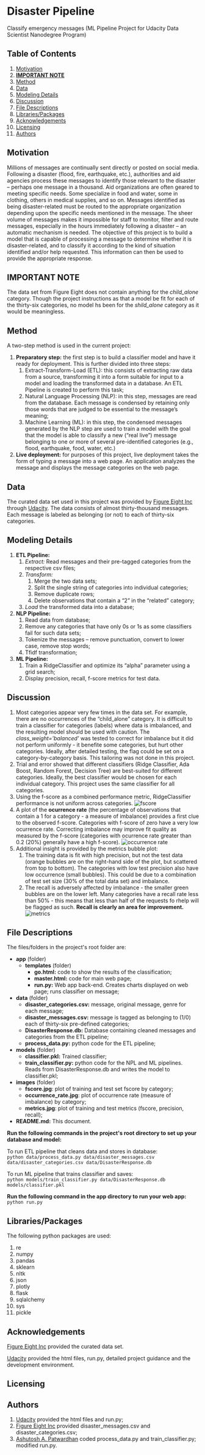 # Disaster Pipeline #
Classify emergency messages (ML Pipeline Project for Udacity Data Scientist Nanodegree Program)


## Table of Contents ##
1.	[Motivation](#motivation)
2.  [**IMPORTANT NOTE**](#IMPORTANT_NOTE)
3.	[Method](#method)
4.	[Data](#data)
5.	[Modeling Details](#modeling_details)
6.	[Discussion](#discussion)
7.	[File Descriptions](#file_descriptions)
8.	[Libraries/Packages](#libraries_packages)
9.	[Acknowledgements](#acknowledgements)
10.  [Licensing](#licensing)
11.  [Authors](#authors)


## Motivation<a name="motivation"></a> ##
Millions of messages are continually sent directly or posted on social media. Following a disaster (flood, fire, earthquake, etc.), authorities and aid agencies process these messages to identify those relevant to the disaster – perhaps one message in a thousand.
Aid organizations are often geared to meeting specific needs. Some specialize in food and water, some in clothing, others in medical supplies, and so on. Messages identified as being disaster-related must be routed to the appropriate organization depending upon the specific needs mentioned in the message.
The sheer volume of messages makes it impossible for staff to monitor, filter and route messages, especially in the hours immediately following a disaster – an automatic mechanism is needed. The objective of this project is to build a model that is capable of processing a message to determine whether it is disaster-related, and to classify it according to the kind of situation identified and/or help requested. This information can then be used to provide the appropriate response.


## **IMPORTANT NOTE**<a name="IMPORTANT_NOTE"></a> ##
The data set from Figure Eight does not contain anything for the *child_alone* category. Though the project instructions as that a model be fit for each of the thirty-six categories, no model hs been for the *shild_alone* category as it would be meaningless.


## Method<a name="method"></a> ##
A two-step method is used in the current project:
1. **Preparatory step:** the first step is to build a classifier model and have it ready for deployment. This is further divided into three steps:
    1. Extract-Transform-Load (ETL): this consists of extracting raw data from a source, transforming it into a form suitable for input to a model and loading the transformed data in a database. An ETL Pipeline is created to perform this task;
    2. Natural Language Processing (NLP): in this step, messages are read from the database. Each message is condensed by retaining only those words that are judged to be essential to the message’s meaning;
    3.	Machine Learning (ML): in this step, the condensed messages generated by the NLP step are used to train a model with the goal that the model is able to classify a new (“real live”) message belonging to one or more of several pre-identified categories (e.g., flood, earthquake, food, water, etc.)
2.	**Live deployment:** for purposes of this project, live deployment takes the form of typing a message into a web page. An application analyzes the message and displays the message categories on the web page.


## Data<a name="data"></a> ##
The curated data set used in this project was provided by [Figure Eight Inc](https://www.figure-eight.com) through [Udacity](http://www.udacity.com). The data consists of almost thirty-thousand messages. Each message is labeled as belonging (or not) to each of thirty-six categories.


## Modeling Details<a name="modeling_details"></a> ##
1.	**ETL Pipeline:**
    1.	*Extract:* Read messages and their pre-tagged categories from the respective csv files;
    2.	*Transform:*
        1.	Merge the two data sets;
        2.	Split the single string of categories into individual categories;
        3.	Remove duplicate rows;
        4.	Delete observations that contain a “2” in the “related” category;
    3.	*Load* the transformed data into a database;
2.	**NLP Pipeline:**
    1.	Read data from database;
    2.	Remove any categories that have only 0s or 1s as some classifiers fail for such data sets;
    3.	Tokenize the messages – remove punctuation, convert to lower case, remove stop words;
    4.	Tfidf transformation;
3.	**ML Pipeline:**
    1.	Train a RidgeClassifier and optimize its “alpha” parameter using a grid search;
    2.	Display precision, recall, f-score metrics for test data.


## Discussion<a name="discussion"></a> ##
1. Most categories appear very few times in the data set. For example, there are no occurrences of the “child_alone” category. It is difficult to train a classifier for categories (labels) where data is imbalanced, and the resulting model should be used with caution. The *class_weight='balanced'* was tested to correct for imbalance but it did not perform uniformly - it benefite some categories, but hurt other categories. Ideally, after detailed testing, the flag could be set on a category-by-category basis. This tailoring was not done in this project.
2. Trial and error showed that different classifiers (Ridge Classifier, Ada Boost, Random Forest, Decision Tree) are best-suited for different categories. Ideally, the best classifier would be chosen for each individual category. This project uses the same classifier for all categories.
3. Using the f-score as a combined performance metric, RidgeClassifier performance is not uniform across categories. 
![fscore](https://github.com/a1pat/Disaster-Pipeline/blob/main/images/fscore.jpg)
4. A plot of the **ocurrence rate** (the percentage of observations that contain a 1 for a category - a measure of imbalance) provides a first clue to the observed f-score. Categories with f-score of zero have a very low ocurrence rate. Correcting imbalance may improve fit quality as measured by the f-score (categories with ocurrence rate greater than 0.2 (20%) generally have a high f-score). 
![occurrence rate](https://github.com/a1pat/Disaster-Pipeline/blob/main/images/occurrence_rate.jpg)
5. Additional insight is provided by the metrics bubble plot:
    1. The training data is fit with high precision, but not the test data (orange bubbles are on the right-hand side of the plot, but scattered from top to bottom). The categories with low test precision also have low occurrence (small bubbles). This could be due to a combination of test set size (30% of the total data set) and imbalance.
    2. The recall is adversely affected by imbalance - the smaller green bubbles are on the lower left. Many categories have a recall rate less than 50% - this means that less than half of the requests fo rhelp will be flagged as such. **Recall is clearly an area for improvement.**
![metrics](https://github.com/a1pat/Disaster-Pipeline/blob/main/images/metrics.jpg)


## File Descriptions<a name="file_descriptions"></a> ##
The files/folders in the project's root folder are:
*	**app** (folder)
    *	**templates** (folder)
        *	**go.html:** code to show the results of the classification;
        *	**master.html:** code for main web page;
        * **run.py:** Web app back-end. Creates charts displayed on web page; runs classifier on message;
*	**data** (folder)
    * **disaster_categories.csv:** message, original message, genre for each message;
    * **disaster_messages.csv:** message is tagged as belonging to (1/0) each of thirty-six pre-defined categories;
    * **DisasterResponse.db:** Database containing cleaned messages and categories from the ETL pipeline;
    * **process_data.py:** python code for the ETL pipeline;
*	**models** (folder)
    * **classifier.pkl:** Trained classifier;
    * **train_classifier.py:** python code for the NPL and ML pipelines. Reads from DisasterResponse.db and writes the model to classifier.pkl;
*   **images** (folder)
    * **fscore.jpg**: plot of training and test set fscore by category;
    * **occurrence_rate.jpg**: plot of occurrence rate (measure of imbalance) by category;
    * **metrics.jpg**: plot of training and test metrics (fscore, precision, recall);
*	**README.md:** This document.

**Run the following commands in the project's root directory to set up your database and model:**

To run ETL pipeline that cleans data and stores in database:  
`python data/process_data.py data/disaster_messages.csv data/disaster_categories.csv data/DisasterResponse.db`

To run ML pipeline that trains classifier and saves:  
`python models/train_classifier.py data/DisasterResponse.db models/classifier.pkl`

**Run the following command in the app directory to run your web app:**  
`python run.py`


## Libraries/Packages<a name="libraries_packages"></a> ##
The following python packages are used:
1.	re
2.	numpy
3.	pandas
4.	sklearn
5.	nltk
6.	json
7.	plotly
8.	flask
9.	sqlalchemy
10.	sys
11.	pickle


## Acknowledgements<a name="acknowledgements"></a> ##
[Figure Eight Inc](https://www.figure-eight.com) provided the curated data set.

[Udacity](http://www.udacity.com) provided the html files, run.py, detailed project guidance and the development environment.


## Licensing<a name="licensing"></a> ##


## Authors<a name="authors"></a> ##
1. [Udacity](http://www.udacity.com) provided the html files and run.py;
2. [Figure Eight Inc](https://www.figure-eight.com) provided disaster_messages.csv and disaster_categories.csv;
3. [Ashutosh A. Patwardhan](https://github.com/a1pat) coded process_data.py and train_classifier.py; modified run.py.

